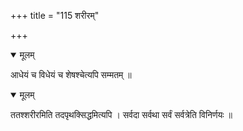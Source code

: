 +++
title = "115 शरीरम्"

+++


<details open><summary>मूलम्</summary>

आधेयं च विधेयं च शेषश्चेत्यपि सम्मतम् ॥
</details>



<details open><summary>मूलम्</summary>

ततश्शरीरमिति तदपृथक्सिद्धमित्यपि । सर्वदा सर्वथा सर्वं सर्वत्रेति विनिर्णयः ॥
</details>

